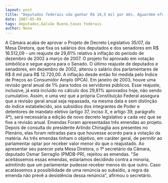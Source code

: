```yaml
---
layout: post
title: "Deputados federais vão ganhar R$ 16,5 mil por mês. Aguardem efeito cascata nos Estados"
date: 2007-05-09
tags: deputados,Galvão Bueno,taxas federais
author: None
---
```


A C&acirc;mara acaba de aprovar o Projeto de Decreto Legislativo 35/07, da Mesa Diretora, que fixa os sal&aacute;rios dos deputados e dos senadores em R$ 16.512,09 - um reajuste de 29,81% relativo &agrave; infla&ccedil;&atilde;o do per&iacute;odo de dezembro de 2002 a mar&ccedil;o de 2007. 
O projeto foi aprovado em vota&ccedil;&atilde;o simb&oacute;lica e segue agora para o Senado.
O &uacute;ltimo reajuste de deputados e senadores, em dezembro de 2002, alterou o sal&aacute;rio dos parlamentares de R$ 8 mil para R$ 12.720,00. A infla&ccedil;&atilde;o desde ent&atilde;o foi medida pelo &Iacute;ndice de Pre&ccedil;os ao Consumidor Amplo (IPCA). 
Em janeiro de 2003, houve uma revis&atilde;o geral anual de 1% para todos os servidores p&uacute;blicos. Esse reajuste, inclusive, j&aacute; est&aacute; inclu&iacute;do no c&aacute;lculo dos 29,81% aprovados hoje, n&atilde;o sendo cumulativo.
Assim, e uma vez que a pr&oacute;pria Constitui&ccedil;&atilde;o Federal assegura que a revis&atilde;o geral anual seja repassada, na mesma data e sem distin&ccedil;&atilde;o do &iacute;ndice estabelecido, aos subs&iacute;dios dos integrantes de Poder e detentores de mandato eletivo (artigo 37, inciso X, e artigo 39, par&aacute;grafo 4&ordm;), ser&aacute; necess&aacute;ria a edi&ccedil;&atilde;o de novo decreto legislativo a cada vez que se fixe a revis&atilde;o anual.
Emendas 
Foram apresentadas tr&ecirc;s emendas ao projeto. Depois de consulta do presidente Arlindo Chinaglia aos presentes no Plen&aacute;rio, elas foram retiradas para que houvesse acordo para a vota&ccedil;&atilde;o da mat&eacute;ria. As tr&ecirc;s emendas tinham o objetivo, em car&aacute;ter geral, de permitir ao parlamentar optar por receber valor menor do que o reajustado.
Ao apresentar seu parecer pela Mesa Diretora, o 1&ordm; secret&aacute;rio da C&acirc;mara, deputado Osmar Serraglio (PMDB-PR), rejeitou as emendas. &quot;Se aceit&aacute;ssemos essas emendas, estar&iacute;amos decidindo contra a minoria, admitindo que um parlamentar pudesse receber menos do que outro. Caso acat&aacute;ssemos a possibilidade de uma ren&uacute;ncia ao subs&iacute;dio, a regra da emenda n&atilde;o prev&ecirc; a desist&ecirc;ncia dessa ren&uacute;ncia&quot;, afirmou o secret&aacute;rio. 